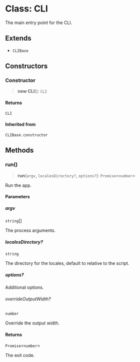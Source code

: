 # Class: CLI

The main entry point for the CLI.

## Extends

- `CLIBase`

## Constructors

### Constructor

> **new CLI**(): `CLI`

#### Returns

`CLI`

#### Inherited from

`CLIBase.constructor`

## Methods

### run()

> **run**(`argv`, `localesDirectory?`, `options?`): `Promise`\<`number`\>

Run the app.

#### Parameters

##### argv

`string`[]

The process arguments.

##### localesDirectory?

`string`

The directory for the locales, default to relative to the script.

##### options?

Additional options.

###### overrideOutputWidth?

`number`

Override the output width.

#### Returns

`Promise`\<`number`\>

The exit code.
